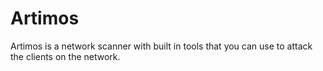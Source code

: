 Artimos
=======
Artimos is a network scanner with built in tools that you can use to attack the clients on the network.

